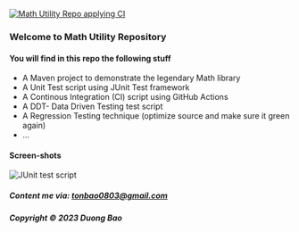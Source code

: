 [![Math Utility Repo applying CI](https://github.com/duongbao0803/math-util-mvn-net1705/actions/workflows/math-util-ci.yml/badge.svg)](https://github.com/duongbao0803/math-util-mvn-net1705/actions/workflows/math-util-ci.yml)

### Welcome to Math Utility Repository

#### You will find in this repo the following stuff

- A Maven project to demonstrate the legendary Math library
- A Unit Test script using JUnit Test framework
- A Continous Integration (CI) script using GitHub Actions
- A DDT- Data Driven Testing test script
- A Regression Testing technique (optimize source and make sure it green again)
- ...

#### Screen-shots

![JUnit test script](https://github.com/duongbao0803/math-util-mvn-net1705/blob/master/screenshots/test%20script%20with%20junit.png?raw=true)

##### Content me via: tonbao0803@gmail.com

##### Copyright &#169; 2023 Duong Bao
